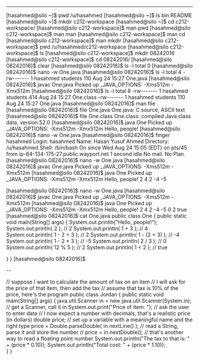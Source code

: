 ---
[hasahmed@silo ~]$ pwd
/u/hasahmed
[hasahmed@silo ~]$ ls
bin  README
[hasahmed@silo ~]$ mkdir c212-workspace
[hasahmed@silo ~]$ cd c212-workspace/
[hasahmed@silo c212-workspace]$ man pwd
[hasahmed@silo c212-workspace]$ man man
[hasahmed@silo c212-workspace]$ man cd
[hasahmed@silo c212-workspace]$ man mkdir
[hasahmed@silo c212-workspace]$ pwd
/u/hasahmed/c212-workspace
[hasahmed@silo c212-workspace]$ ls
[hasahmed@silo c212-workspace]$ mkdir 08242016
[hasahmed@silo c212-workspace]$ cd 08242016/
[hasahmed@silo 08242016]$ clear
[hasahmed@silo 08242016]$ ls -l
total 0
[hasahmed@silo 08242016]$ nano -w One.java
[hasahmed@silo 08242016]$ ls -l
total 4
-rw------- 1 hasahmed students 110 Aug 24 15:27 One.java
[hasahmed@silo 08242016]$ javac One.java
Picked up _JAVA_OPTIONS: -Xms512m -Xmx512m
[hasahmed@silo 08242016]$ ls -l
total 8
-rw------- 1 hasahmed students 414 Aug 24 15:27 One.class
-rw------- 1 hasahmed students 110 Aug 24 15:27 One.java
[hasahmed@silo 08242016]$ man file
[hasahmed@silo 08242016]$ file One.java
One.java: C source, ASCII text
[hasahmed@silo 08242016]$ file One.class
One.class: compiled Java class data, version 52.0
[hasahmed@silo 08242016]$ java One
Picked up _JAVA_OPTIONS: -Xms512m -Xmx512m
Hello, people!
[hasahmed@silo 08242016]$ nano -w One.java
[hasahmed@silo 08242016]$ finger hasahmed
Login: hasahmed                         Name: Hasan Yusuf Ahmed
Directory: /u/hasahmed                  Shell: /bin/bash
On since Wed Aug 24 15:05 (EDT) on pts/45 from ip-64-134-175-27.public.wayport.net
   1 second idle
No mail.
No Plan.
[hasahmed@silo 08242016]$ nano -w One.java
[hasahmed@silo 08242016]$ javac One.java
Picked up _JAVA_OPTIONS: -Xms512m -Xmx512m
[hasahmed@silo 08242016]$ java One
Picked up _JAVA_OPTIONS: -Xms512m -Xmx512m
Hello, people!
2
4
2
-4
-5



[hasahmed@silo 08242016]$ nano -w One.java
[hasahmed@silo 08242016]$ javac One.java
Picked up _JAVA_OPTIONS: -Xms512m -Xmx512m
[hasahmed@silo 08242016]$ java One
Picked up _JAVA_OPTIONS: -Xms512m -Xmx512m
Hello, people!
2
4
2
-4
-5
0
2
true
[hasahmed@silo 08242016]$ cat One.java
public class One {
  public static void main(String[] args) {
    System.out.println("Hello, people!");
    System.out.println( 2 ); // 2
    System.out.println( 1 + 3 ); // 4
    System.out.println( 1 - 2 + 3 ); // 2
    System.out.println( 1 - (2 + 3) ); // -4
    System.out.println( 1 - 2 * 3 ); // -5
    System.out.println( 2 / 3 ); // 0
    System.out.println( 12 % 5 ); // 2
    System.out.println( 1 < 2 ); // true

  }
}
[hasahmed@silo 08242016]$

--






// suppose I want to calculate the amount of tax on an item
// I will ask for the price of that item, then add the tax
// assume that tax is 10% of the price, here's the program
public class Jordan {
  public static void main(String[] args) {
    java.util.Scanner in = new java.util.Scanner(System.in); // get a Scanner, call it in
    System.out.print("Price of item: "); // ask the user to enter data
    // I now expect a number with decimals, that's a realistic price (in dollars)
    double price; // set up a variable with a meaningful name and the right type
    price = Double.parseDouble( in.nextLine() ); // read a String, parse it and store the number
    // price = in.nextDouble(); // that's another way to read a floating point number
    System.out.println("The tax to that is: " + (price * 0.10)); 
    System.out.println("Total cost: " + (price * 1.10));     
  }
}